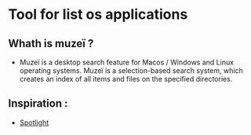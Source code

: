 # Tool for list os applications

## Whath is muzeï ?
- Muzeï is a desktop search feature for Macos / Windows and Linux operating systems. Muzeï is a selection-based search system, which creates an index of all items and files on the specified directories.

## Inspiration :
- [Spotlight](https://support.apple.com/fr-fr/guide/mac-help/mchlp1008/mac)
